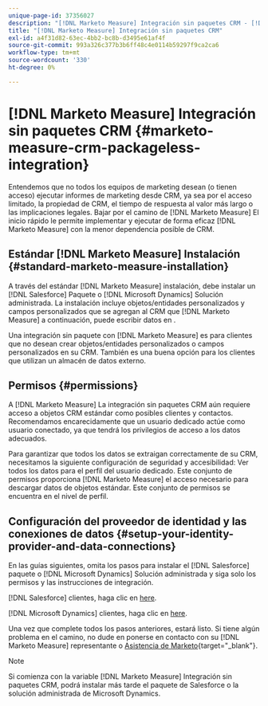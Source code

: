 ```yaml
---
unique-page-id: 37356027
description: "[!DNL Marketo Measure] Integración sin paquetes CRM - [!DNL Marketo Measure] - Documentación del producto"
title: "[!DNL Marketo Measure] Integración sin paquetes CRM"
exl-id: a4f31d82-63ec-4bb2-bc8b-d3495e61af4f
source-git-commit: 993a326c377b3b6ff48c4e0114b59297f9ca2ca6
workflow-type: tm+mt
source-wordcount: '330'
ht-degree: 0%

---
```


# [!DNL Marketo Measure] Integración sin paquetes CRM {#marketo-measure-crm-packageless-integration}

Entendemos que no todos los equipos de marketing desean (o tienen acceso) ejecutar informes de marketing desde CRM, ya sea por el acceso limitado, la propiedad de CRM, el tiempo de respuesta al valor más largo o las implicaciones legales. Bajar por el camino de [!DNL Marketo Measure] El inicio rápido le permite implementar y ejecutar de forma eficaz [!DNL Marketo Measure] con la menor dependencia posible de CRM.

## Estándar [!DNL Marketo Measure] Instalación {#standard-marketo-measure-installation}

A través del estándar [!DNL Marketo Measure] instalación, debe instalar un [!DNL Salesforce] Paquete o [!DNL Microsoft Dynamics] Solución administrada. La instalación incluye objetos/entidades personalizados y campos personalizados que se agregan al CRM que [!DNL Marketo Measure] a continuación, puede escribir datos en .

Una integración sin paquete con [!DNL Marketo Measure] es para clientes que no desean crear objetos/entidades personalizados o campos personalizados en su CRM. También es una buena opción para los clientes que utilizan un almacén de datos externo.

## Permisos {#permissions}

A [!DNL Marketo Measure] La integración sin paquetes CRM aún requiere acceso a objetos CRM estándar como posibles clientes y contactos. Recomendamos encarecidamente que un usuario dedicado actúe como usuario conectado, ya que tendrá los privilegios de acceso a los datos adecuados.

Para garantizar que todos los datos se extraigan correctamente de su CRM, necesitamos la siguiente configuración de seguridad y accesibilidad: Ver todos los datos para el perfil del usuario dedicado. Este conjunto de permisos proporciona [!DNL Marketo Measure] el acceso necesario para descargar datos de objetos estándar. Este conjunto de permisos se encuentra en el nivel de perfil.

## Configuración del proveedor de identidad y las conexiones de datos {#setup-your-identity-provider-and-data-connections}

En las guías siguientes, omita los pasos para instalar el [!DNL Salesforce] paquete o [!DNL Microsoft Dynamics] Solución administrada y siga solo los permisos y las instrucciones de integración.

[!DNL Salesforce] clientes, haga clic en [here](/help/configuration-and-setup/marketo-measure-and-salesforce/marketo-measure-salesforce-package-installation-and-set-up.md).

[!DNL Microsoft Dynamics] clientes, haga clic en [here](/help/marketo-measure-and-dynamics/getting-started-with-marketo-measure-and-dynamics/microsoft-dynamics-crm-installation-guide.md).

Una vez que complete todos los pasos anteriores, estará listo. Si tiene algún problema en el camino, no dude en ponerse en contacto con su [!DNL Marketo Measure] representante o [Asistencia de Marketo](https://nation.marketo.com/t5/support/ct-p/Support){target=&quot;_blank&quot;}.

>[!NOTE]
>
>Si comienza con la variable [!DNL Marketo Measure] Integración sin paquetes CRM, podrá instalar más tarde el paquete de Salesforce o la solución administrada de Microsoft Dynamics.
